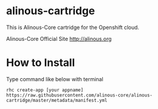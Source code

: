 alinous-cartridge
=================

This is Alinous-Core cartridge for the Openshift cloud.

Alinous-Core Official Site
http://alinous.org

How to Install
==========

Type command like below with terminal

```
rhc create-app [your appname] https://raw.githubusercontent.com/alinous-core/alinous-cartridge/master/metadata/manifest.yml
```



